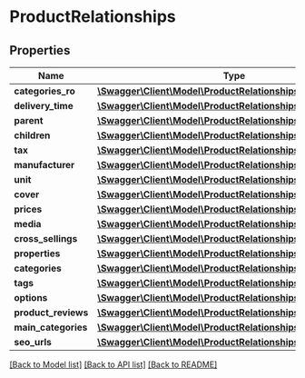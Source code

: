 # ProductRelationships

## Properties
Name | Type | Description | Notes
------------ | ------------- | ------------- | -------------
**categories_ro** | [**\Swagger\Client\Model\ProductRelationshipsCategoriesRo**](ProductRelationshipsCategoriesRo.md) |  | [optional] 
**delivery_time** | [**\Swagger\Client\Model\ProductRelationshipsDeliveryTime**](ProductRelationshipsDeliveryTime.md) |  | [optional] 
**parent** | [**\Swagger\Client\Model\ProductRelationshipsParent**](ProductRelationshipsParent.md) |  | [optional] 
**children** | [**\Swagger\Client\Model\ProductRelationshipsChildren**](ProductRelationshipsChildren.md) |  | [optional] 
**tax** | [**\Swagger\Client\Model\ProductRelationshipsTax**](ProductRelationshipsTax.md) |  | [optional] 
**manufacturer** | [**\Swagger\Client\Model\ProductRelationshipsManufacturer**](ProductRelationshipsManufacturer.md) |  | [optional] 
**unit** | [**\Swagger\Client\Model\ProductRelationshipsUnit**](ProductRelationshipsUnit.md) |  | [optional] 
**cover** | [**\Swagger\Client\Model\ProductRelationshipsCover**](ProductRelationshipsCover.md) |  | [optional] 
**prices** | [**\Swagger\Client\Model\ProductRelationshipsPrices**](ProductRelationshipsPrices.md) |  | [optional] 
**media** | [**\Swagger\Client\Model\ProductRelationshipsMedia**](ProductRelationshipsMedia.md) |  | [optional] 
**cross_sellings** | [**\Swagger\Client\Model\ProductRelationshipsCrossSellings**](ProductRelationshipsCrossSellings.md) |  | [optional] 
**properties** | [**\Swagger\Client\Model\ProductRelationshipsProperties**](ProductRelationshipsProperties.md) |  | [optional] 
**categories** | [**\Swagger\Client\Model\ProductRelationshipsCategories**](ProductRelationshipsCategories.md) |  | [optional] 
**tags** | [**\Swagger\Client\Model\ProductRelationshipsTags**](ProductRelationshipsTags.md) |  | [optional] 
**options** | [**\Swagger\Client\Model\ProductRelationshipsOptions**](ProductRelationshipsOptions.md) |  | [optional] 
**product_reviews** | [**\Swagger\Client\Model\ProductRelationshipsProductReviews**](ProductRelationshipsProductReviews.md) |  | [optional] 
**main_categories** | [**\Swagger\Client\Model\ProductRelationshipsMainCategories**](ProductRelationshipsMainCategories.md) |  | [optional] 
**seo_urls** | [**\Swagger\Client\Model\ProductRelationshipsSeoUrls**](ProductRelationshipsSeoUrls.md) |  | [optional] 

[[Back to Model list]](../../README.md#documentation-for-models) [[Back to API list]](../../README.md#documentation-for-api-endpoints) [[Back to README]](../../README.md)

